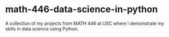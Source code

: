 # math-446-data-science-in-python
A collection of my projects from MATH 446 at USC where I demonstrate my skills in data science using Python. 

